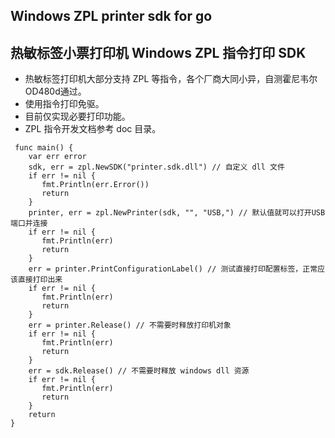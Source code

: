 ## Windows ZPL printer sdk for go
## 热敏标签小票打印机 Windows ZPL 指令打印 SDK

- 热敏标签打印机大部分支持 ZPL 等指令，各个厂商大同小异，自测霍尼韦尔OD480d通过。
- 使用指令打印免驱。
- 目前仅实现必要打印功能。
- ZPL 指令开发文档参考 doc 目录。

```
 func main() {
    var err error
    sdk, err = zpl.NewSDK("printer.sdk.dll") // 自定义 dll 文件
    if err != nil {
       fmt.Println(err.Error())
       return
    }
    printer, err = zpl.NewPrinter(sdk, "", "USB,") // 默认值就可以打开USB端口并连接
    if err != nil {
       fmt.Println(err)
       return
    }
    err = printer.PrintConfigurationLabel() // 测试直接打印配置标签，正常应该直接打印出来
    if err != nil {
       fmt.Println(err)
       return
    }
    err = printer.Release() // 不需要时释放打印机对象
    if err != nil {
       fmt.Println(err)
       return
    }
    err = sdk.Release() // 不需要时释放 windows dll 资源
    if err != nil {
       fmt.Println(err)
       return
    }
    return
}
```